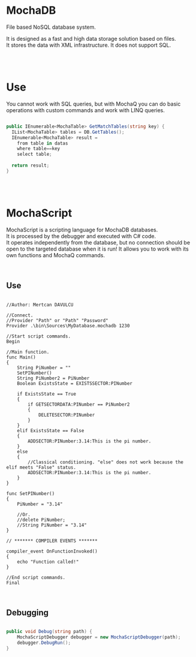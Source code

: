 # MochaDB
File based NoSQL database system.

It is designed as a fast and high data storage solution based on files.<br>
It stores the data with XML infrastructure. It does not support SQL.

<br><br>

# Use

You cannot work with SQL queries, but with MochaQ you can do basic operations with custom commands and work with LINQ queries.

```c#

public IEnumerable<MochaTable> GetMatchTables(string key) {
  IList<MochaTable> tables = DB.GetTables();
  IEnumerable<MochaTable> result =
    from table in datas
    where table==key
    select table;
  
  return result;
}

```

<br><br>

# MochaScript

MochaScript is a scripting language for MochaDB databases.<br>
It is processed by the debugger and executed with C# code.<br>
It operates independently from the database, but no connection should be open to the targeted database when it is run!
It allows you to work with its own functions and MochaQ commands.

<br>

## Use

```

//Author: Mertcan DAVULCU

//Connect.
//Provider "Path" or "Path" "Password"
Provider .\bin\Sources\MyDatabase.mochadb 1230

//Start script commands.
Begin

//Main function.
func Main()
{
    String PiNumber = ""
    SetPINumber()
    String PiNumber2 = PiNumber
    Boolean ExistsState = EXISTSSECTOR:PINumber

    if ExistsState == True
    {
        if GETSECTORDATA:PINumber == PiNumber2
        {
            DELETESECTOR:PINumber
        }
    }
    elif ExistsState == False
    {
        ADDSECTOR:PINumber:3.14:This is the pi number.
    }
    else
    {
        //Classical conditioning. "else" does not work because the elif meets "False" status.
        ADDSECTOR:PINumber:3.14:This is the pi number.
    }
}

func SetPINumber()
{
    PiNumber = "3.14"

    //Or.
    //delete PiNumber;
    //String PiNumber = "3.14"
}

// ******* COMPILER EVENTS *******

compiler_event OnFunctionInvoked()
{
    echo "Function called!"
}

//End script commands.
Final

```

<br>

## Debugging

```c#

public void Debug(string path) {
    MochaScriptDebugger debugger = new MochaScriptDebugger(path);
    debugger.DebugRun();
}

```
